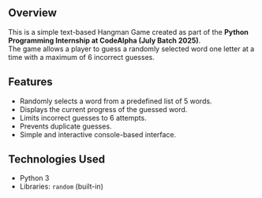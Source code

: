 ## Overview
This is a simple text-based Hangman Game created as part of the **Python Programming Internship at CodeAlpha (July Batch 2025)**.  
The game allows a player to guess a randomly selected word one letter at a time with a maximum of 6 incorrect guesses.


## Features
- Randomly selects a word from a predefined list of 5 words.
- Displays the current progress of the guessed word.
- Limits incorrect guesses to 6 attempts.
- Prevents duplicate guesses.
- Simple and interactive console-based interface.


## Technologies Used
- Python 3
- Libraries: `random` (built-in)

